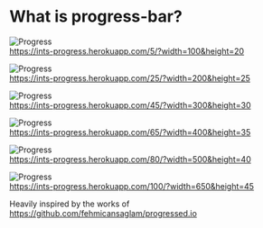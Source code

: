 # What is progress-bar?

![Progress](https://ints-progress.herokuapp.com/5/?width=100&height=20)<br>
https://ints-progress.herokuapp.com/5/?width=100&height=20


![Progress](https://ints-progress.herokuapp.com/25/?width=200&height=25)<br>
https://ints-progress.herokuapp.com/25/?width=200&height=25


![Progress](https://ints-progress.herokuapp.com/45/?width=300&height=30)<br>
https://ints-progress.herokuapp.com/45/?width=300&height=30


![Progress](https://ints-progress.herokuapp.com/65/?width=400&height=35)<br>
https://ints-progress.herokuapp.com/65/?width=400&height=35


![Progress](https://ints-progress.herokuapp.com/80/?width=500&height=40)<br>
https://ints-progress.herokuapp.com/80/?width=500&height=40


![Progress](https://ints-progress.herokuapp.com/99/?width=600&height=45)<br>
https://ints-progress.herokuapp.com/100/?width=650&height=45



Heavily inspired by the works of https://github.com/fehmicansaglam/progressed.io
